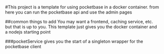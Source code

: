 #This project
is a template for using pocketbase in a docker container. from here you can run the pocketbase api and use the admin pages

##common things to add
You may want a frontend, caching service, etc.  but that is up to you. This template just gives you the docker container and a nodejs starting point

###pocketService
gives you the start of a singleton wrapper for the pocketbase client